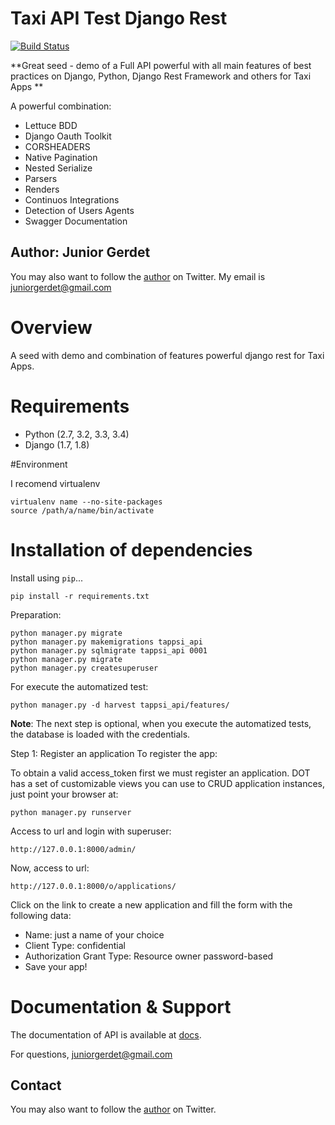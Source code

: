 # Taxi API Test Django Rest
[![Build Status](https://travis-ci.org/juniorgerdet/tappsi_test.png)](https://travis-ci.org/juniorgerdet/tappsi_test)

**Great seed - demo of a Full API powerful with all main features of best practices on Django, Python, Django Rest Framework and others for Taxi Apps **

A powerful combination:

* Lettuce BDD
* Django Oauth Toolkit
* CORSHEADERS
* Native Pagination
* Nested Serialize
* Parsers
* Renders
* Continuos Integrations
* Detection of Users Agents
* Swagger Documentation

## Author: Junior Gerdet

You may also want to follow the [author](https://twitter.com/juniorgerdet) on Twitter. My email is juniorgerdet@gmail.com

# Overview

A seed with demo and combination of features powerful django rest for Taxi Apps.

# Requirements

* Python (2.7, 3.2, 3.3, 3.4)
* Django (1.7, 1.8)

#Environment

I recomend virtualenv

    virtualenv name --no-site-packages
    source /path/a/name/bin/activate
    

# Installation of dependencies

Install using `pip`...

    pip install -r requirements.txt

Preparation:

    python manager.py migrate
    python manager.py makemigrations tappsi_api
    python manager.py sqlmigrate tappsi_api 0001 
    python manager.py migrate
    python manager.py createsuperuser
    
For execute the automatized test:

    python manager.py -d harvest tappsi_api/features/


**Note**:   The next step is optional, when you execute the automatized tests, the database is loaded with the credentials.

Step 1: Register an application
To register the app:

  To obtain a valid access_token first we must register an application. DOT has a set of customizable views you can use to CRUD application instances, just point your browser at:

    python manager.py runserver 
    
  Access to url and login with superuser:

    http://127.0.0.1:8000/admin/
    
  Now, access to url:

    http://127.0.0.1:8000/o/applications/
  
Click on the link to create a new application and fill the form with the following data:

* Name: just a name of your choice
* Client Type: confidential
* Authorization Grant Type: Resource owner password-based
* Save your app!

# Documentation & Support

The documentation of API is available at [docs](http://127.0.0.1:8000/api/v1/docs).

For questions, juniorgerdet@gmail.com

## Contact

You may also want to follow the [author](https://twitter.com/juniorgerdet) on Twitter.
